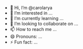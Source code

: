 - 👋 Hi, I’m @carolarya
- 👀 I’m interested in ...
- 🌱 I’m currently learning ...
- 💞️ I’m looking to collaborate on ...
- 📫 How to reach me ...
- 😄 Pronouns: ...
- ⚡ Fun fact: ...

<!---
carolarya/carolarya is a ✨ special ✨ repository because its `README.md` (this file) appears on your GitHub profile.
You can click the Preview link to take a look at your changes.
--->
